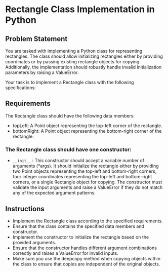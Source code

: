 # Rectangle Class Implementation in Python
## Problem Statement
You are tasked with implementing a Python class for representing rectangles. The class should allow initializing rectangles either by providing coordinates or by passing existing rectangle objects for copying. Additionally, the implementation should robustly handle invalid initialization parameters by raising a ValueError.

Your task is to implement a Rectangle class with the following specifications:

## Requirements
The Rectangle class should have the following data members:
* topLeft: A Point object representing the top-left corner of the rectangle.
* bottomRight: A Point object representing the bottom-right corner of the rectangle.
### The Rectangle class should have one constructor:
* `__init__` : This constructor should accept a variable number of arguments (*args). It should initialize the rectangle either by providing two Point objects representing the top-left and bottom-right corners, four integer coordinates representing the top-left and bottom-right corners, or a single Rectangle object for copying. The constructor must validate the input arguments and raise a ValueError if they do not match any of the expected argument patterns.
## Instructions
* Implement the Rectangle class according to the specified requirements.
* Ensure that the class contains the specified data members and constructor.
* Implement the constructor to initialize the rectangle based on the provided arguments.
* Ensure that the constructor handles different argument combinations correctly and raises a ValueError for invalid inputs.
* Make sure you use the deepcopy method when copying objects within the class to ensure that copies are independent of the original objects.